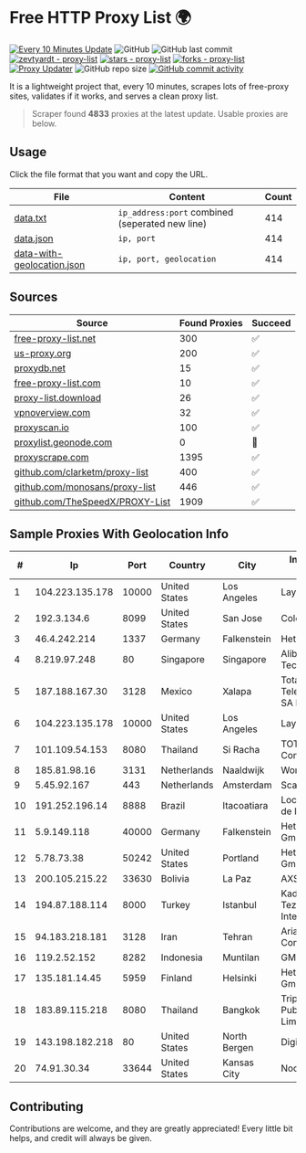 
# Free HTTP Proxy List 🌍

[![Every 10 Minutes Update](https://github.com/mertguvencli/http-proxy-list/actions/workflows/main.yml/badge.svg?branch=main)](https://github.com/mertguvencli/http-proxy-list/actions/workflows/main.yml)
![GitHub](https://img.shields.io/github/license/mertguvencli/http-proxy-list)
![GitHub last commit](https://img.shields.io/github/last-commit/mertguvencli/http-proxy-list)
[![zevtyardt - proxy-list](https://img.shields.io/static/v1?label=zevtyardt&message=proxy-list&color=blue&logo=github)](https://github.com/zevtyardt/proxy-list "Go to GitHub repo")
[![stars - proxy-list](https://img.shields.io/github/stars/zevtyardt/proxy-list?style=social)](https://github.com/zevtyardt/proxy-list)
[![forks - proxy-list](https://img.shields.io/github/forks/zevtyardt/proxy-list?style=social)](https://github.com/zevtyardt/proxy-list)
[![Proxy Updater](https://github.com/zevtyardt/proxy-list/workflows/Proxy%20Updater/badge.svg)](https://github.com/zevtyardt/proxy-list/actions?query=workflow:"Proxy+Updater")
![GitHub repo size](https://img.shields.io/github/repo-size/zevtyardt/proxy-list)
[![GitHub commit activity](https://img.shields.io/github/commit-activity/m/zevtyardt/proxy-list?logo=commits)](https://github.com/zevtyardt/proxy-list/commits/main)

It is a lightweight project that, every 10 minutes, scrapes lots of free-proxy sites, validates if it works, and serves a clean proxy list.

> Scraper found **4833** proxies at the latest update. Usable proxies are below.

## Usage

Click the file format that you want and copy the URL.

|File|Content|Count|
|----|-------|-----|
|[data.txt](https://raw.githubusercontent.com/mertguvencli/http-proxy-list/main/proxy-list/data.txt)|`ip_address:port` combined (seperated new line)|414|
|[data.json](https://raw.githubusercontent.com/mertguvencli/http-proxy-list/main/proxy-list/data.json)|`ip, port`|414|
|[data-with-geolocation.json](https://raw.githubusercontent.com/mertguvencli/http-proxy-list/main/proxy-list/data-with-geolocation.json)|`ip, port, geolocation`|414|

## Sources

|Source|Found Proxies|Succeed|
|------|-------------|-------|
|[free-proxy-list.net](https://free-proxy-list.net)|300|✅|
|[us-proxy.org](https://www.us-proxy.org)|200|✅|
|[proxydb.net](http://proxydb.net)|15|✅|
|[free-proxy-list.com](https://free-proxy-list.com/?page=&port=&type%5B%5D=http&type%5B%5D=https&up_time=0&search=Search)|10|✅|
|[proxy-list.download](https://www.proxy-list.download/HTTP)|26|✅|
|[vpnoverview.com](https://vpnoverview.com/privacy/anonymous-browsing/free-proxy-servers)|32|✅|
|[proxyscan.io](https://www.proxyscan.io)|100|✅|
|[proxylist.geonode.com](https://proxylist.geonode.com/api/proxy-list?limit=300&page=1&sort_by=lastChecked&sort_type=desc&protocols=http,https)|0|🚫|
|[proxyscrape.com](https://api.proxyscrape.com/v2/?request=displayproxies&protocol=http&timeout=10000&country=all&ssl=all&anonymity=all)|1395|✅|
|[github.com/clarketm/proxy-list](https://raw.githubusercontent.com/clarketm/proxy-list/master/proxy-list-raw.txt)|400|✅|
|[github.com/monosans/proxy-list](https://raw.githubusercontent.com/monosans/proxy-list/main/proxies/http.txt)|446|✅|
|[github.com/TheSpeedX/PROXY-List](https://raw.githubusercontent.com/TheSpeedX/PROXY-List/master/http.txt)|1909|✅|


## Sample Proxies With Geolocation Info

|#|Ip|Port|Country|City|Internet Service Provider|
|-|--|----|-------|----|-------------------------|
|1|104.223.135.178|10000|United States|Los Angeles|LayerHost|
|2|192.3.134.6|8099|United States|San Jose|ColoCrossing|
|3|46.4.242.214|1337|Germany|Falkenstein|Hetzner|
|4|8.219.97.248|80|Singapore|Singapore|Alibaba (US) Technology Co., Ltd.|
|5|187.188.167.30|3128|Mexico|Xalapa|Total Play Telecomunicaciones SA De CV|
|6|104.223.135.178|10000|United States|Los Angeles|LayerHost|
|7|101.109.54.153|8080|Thailand|Si Racha|TOT Public Company Limited|
|8|185.81.98.16|3131|Netherlands|Naaldwijk|WorldStream B.V.|
|9|5.45.92.167|443|Netherlands|Amsterdam|Scalaxy B.V.|
|10|191.252.196.14|8888|Brazil|Itacoatiara|Locaweb Serviços de Internet S/A|
|11|5.9.149.118|40000|Germany|Falkenstein|Hetzner Online GmbH|
|12|5.78.73.38|50242|United States|Portland|Hetzner Online GmbH|
|13|200.105.215.22|33630|Bolivia|La Paz|AXS Bolivia S. A.|
|14|194.87.188.114|8000|Turkey|Istanbul|Kadir Huseyin Tezcan Nosspeed Internet Teknolojileri|
|15|94.183.218.181|3128|Iran|Tehran|Aria Shatel Company Ltd|
|16|119.2.52.152|8282|Indonesia|Muntilan|GMEDIA|
|17|135.181.14.45|5959|Finland|Helsinki|Hetzner Online GmbH|
|18|183.89.115.218|8080|Thailand|Bangkok|Triple T Broadband Public Company Limited|
|19|143.198.182.218|80|United States|North Bergen|DigitalOcean, LLC|
|20|74.91.30.34|33644|United States|Kansas City|Nocix, LLC|



## Contributing

Contributions are welcome, and they are greatly appreciated! Every
little bit helps, and credit will always be given.


